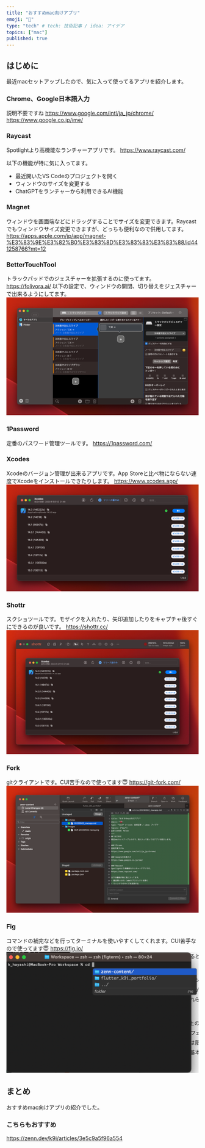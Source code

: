 ```yaml
---
title: "おすすめmac向けアプリ"
emoji: "🐙"
type: "tech" # tech: 技術記事 / idea: アイデア
topics: ["mac"]
published: true
---
```

## はじめに
最近macセットアップしたので、気に入って使ってるアプリを紹介します。

### Chrome、Google日本語入力
説明不要ですね
https://www.google.com/intl/ja_jp/chrome/
https://www.google.co.jp/ime/

### Raycast
Spotlightより高機能なランチャーアプリです。
https://www.raycast.com/

以下の機能が特に気に入ってます。
- 最近開いたVS Codeのプロジェクトを開く
- ウィンドウのサイズを変更する
- ChatGPTをランチャーから利用できるAI機能

### Magnet
ウィンドウを画面端などにドラッグすることでサイズを変更できます。Raycastでもウィンドウサイズ変更できますが、どっちも便利なので併用してます。
https://apps.apple.com/jp/app/magnet-%E3%83%9E%E3%82%B0%E3%83%8D%E3%83%83%E3%83%88/id441258766?mt=12

### BetterTouchTool
トラックパッドでのジェスチャーを拡張するのに使ってます。
https://folivora.ai/
以下の設定で、ウィンドウの開閉、切り替えをジェスチャーで出来るようにしてます。
![](/images/SCR-20230502-negj.png)

### 1Password
定番のパスワード管理ツールです。
https://1password.com/

### Xcodes
Xcodeのバージョン管理が出来るアプリです。App Storeと比べ物にならない速度でXcodeをインストールできたりします。
https://www.xcodes.app/
![](/images/SCR-20230502-nfok.jpeg)

### Shottr
スクショツールです。モザイクを入れたり、矢印追加したりをキャプチャ後すぐにできるのが良いです。
https://shottr.cc/
![](/images/SCR-20230502-nfsm.jpeg)

### Fork
gitクライアントです。CUI苦手なので使ってます😇
https://git-fork.com/
![](/images/SCR-20230502-nedr.png)

### Fig
コマンドの補完などを行ってターミナルを使いやすくしてくれます。CUI苦手なので使ってます😇
https://fig.io/
![](/images/SCR-20230502-neqy.png)

## まとめ
おすすめmac向けアプリの紹介でした。

### こちらもおすすめ
https://zenn.dev/k9i/articles/3e5c9a5f96a554
